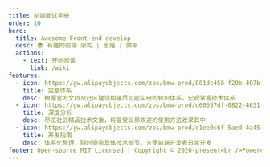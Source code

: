 ```yaml
---
title: 前端面试手册
order: 10
hero:
  title: Awesome Front-end develop
  desc: 📚 有趣的前端 架构 | 思路 | 效率
  actions:
    - text: 开始阅读
      link: /wiki
features:
  - icon: https://gw.alipayobjects.com/zos/bmw-prod/881dc458-f20b-407b-947a-95104b5ec82b/k79dm8ih_w144_h144.png
    title: 完整体系
    desc: 根据官方文档及社区建设构建尽可能实用的知识体系，宏观掌握技术体系
  - icon: https://gw.alipayobjects.com/zos/bmw-prod/d60657df-0822-4631-9d7c-e7a869c2f21c/k79dmz3q_w126_h126.png
    title: 深度分析
    desc: 尽览社区精品技术文章，将最受业界欢迎的使用方法收录其中
  - icon: https://gw.alipayobjects.com/zos/bmw-prod/d1ee0c6f-5aed-4a45-a507-339a4bfe076c/k7bjsocq_w144_h144.png
    title: 开发指南
    desc: 体系化整理，随时查阅具体技术细节，方便前端开发者日常开发
footer: Open-source MIT Licensed | Copyright © 2020-present<br />Powered by wuxiao
---
```

